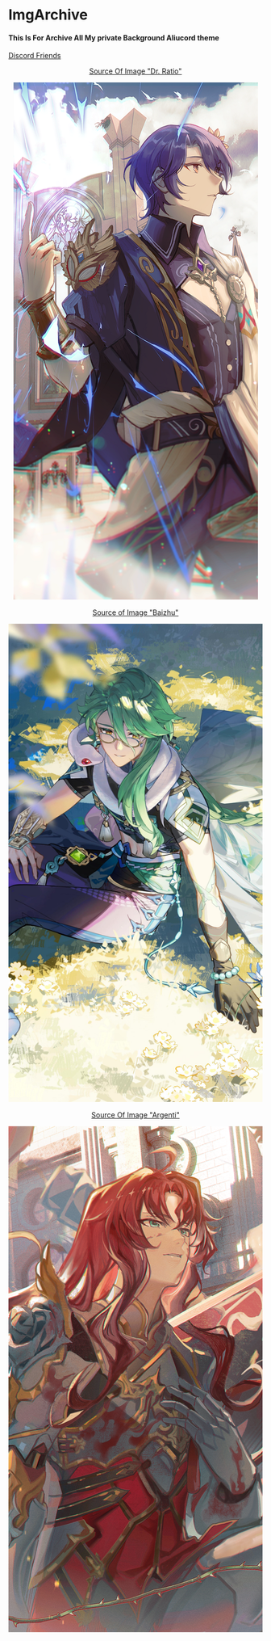 # ImgArchive
<h4>This Is For Archive All My private Background Aliucord theme</h4>
<a href="Friends.md">Discord Friends</a>
<p align=center><a href="https://wall.alphacoders.com/big.php?i=1350874">Source Of Image "Dr. Ratio"</a></p>
<p align=center><img src="cropped-8192-5120-1350874.png"></p>
<p align=center><a href="https://wall.alphacoders.com/big.php?i=1316656">Source of Image "Baizhu"</a></p>
<p align=center><img src="cropped-8192-5120-1316656.jpeg"></p>
<p align=center><a href="https://wall.alphacoders.com/big.php?i=1353112">Source Of Image "Argenti"</a></p>
<p align=center><img src="cropped-8192-5120-1353112.png"></p>
